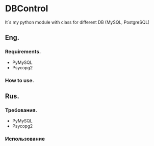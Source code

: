 # DBControl
It`s my python module with class for different DB (MySQL, PostgreSQL)
## Eng.
### Requirements.
- PyMySQL
- Psycopg2
### How to use.

## Rus.
### Требования.
- PyMySQL
- Psycopg2
### Использование 
